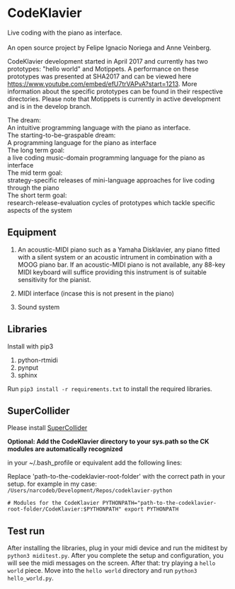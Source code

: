 # CodeKlavier
Live coding with the piano as interface.
<br><br>An open source project by Felipe Ignacio Noriega and Anne Veinberg.

CodeKlavier development started in April 2017 and currently has two prototypes: "hello world" and Motippets. A performance on these prototypes was presented at SHA2017 and can be viewed here https://www.youtube.com/embed/efU7trVAPvA?start=1213. More information about the specific prototypes can be found in their respective directories. Please note that Motippets is currently in active development and is in the develop branch.

<div class='dream'>
<div>The dream: </div><div>An intuitive programming language with the piano as interface.</div></div>
<div class='dream'>
<div>The starting-to-be-graspable dream:</div><div>A programming language for the piano as interface</div></div>
<div class='dream'>
<div>The long term goal:</div><div>a live coding music-domain programming language for the piano as interface</div></div>
<div class='dream'>
<div>The mid term goal:</div><div>strategy-specific releases of mini-language approaches for live coding through the piano</div></div>
<div class='dream'>
<div>The short term goal:</div><div>research-release-evaluation cycles of prototypes which tackle specific aspects of the system</div></div>

## Equipment
1. An acoustic-MIDI piano such as a Yamaha Disklavier, any piano fitted with a silent system or an acoustic intrument in combination with a MOOG piano bar. If an acoustic-MIDI piano is not available, any 88-key MIDI keyboard will suffice providing this instrument is of suitable sensitivity for the pianist.

2. MIDI interface (incase this is not present in the piano)

3. Sound system 

## Libraries
Install with pip3

1. python-rtmidi
2. pynput
3. sphinx

Run ``pip3 install -r requirements.txt`` to install the required libraries.

## SuperCollider

Please install [SuperCollider](http://supercollider.github.io)

__Optional: Add the CodeKlavier directory to your sys.path so the CK modules are automatically recognized__

in your ~/.bash_profile or equivalent add the following lines:

Replace 'path-to-the-codeklavier-root-folder' with the correct path in your setup. for example in my case: 
`/Users/narcodeb/Development/Repos/codeklavier-python`


`# Modules for the CodeKlavier
PYTHONPATH="path-to-the-codeklavier-root-folder/CodeKlavier:$PYTHONPATH"
export PYTHONPATH`


## Test run
After installing the libraries, plug in your midi device and run the miditest by ``python3 miditest.py``. After you complete the setup and configuration, you will see the midi messages on the screen. After that: try playing a ``hello world`` piece. Move into the ``hello world`` directory and run ``python3 hello_world.py``.

